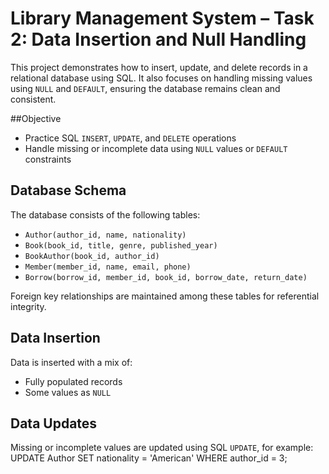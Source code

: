 # Library Management System – Task 2: Data Insertion and Null Handling

This project demonstrates how to insert, update, and delete records in a relational database using SQL.
It also focuses on handling missing values using `NULL` and `DEFAULT`, ensuring the database remains clean and consistent.

##Objective
- Practice SQL `INSERT`, `UPDATE`, and `DELETE` operations
- Handle missing or incomplete data using `NULL` values or `DEFAULT` constraints

## Database Schema
The database consists of the following tables:
- `Author(author_id, name, nationality)`
- `Book(book_id, title, genre, published_year)`
- `BookAuthor(book_id, author_id)`
- `Member(member_id, name, email, phone)`
- `Borrow(borrow_id, member_id, book_id, borrow_date, return_date)`

Foreign key relationships are maintained among these tables for referential integrity.

## Data Insertion
Data is inserted with a mix of:
- Fully populated records
- Some values as `NULL`

## Data Updates

Missing or incomplete values are updated using SQL `UPDATE`, for example:
UPDATE Author SET nationality = 'American' WHERE author_id = 3;

